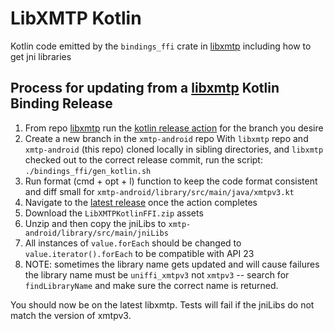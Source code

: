 # LibXMTP Kotlin

Kotlin code emitted by the `bindings_ffi` crate in [libxmtp](https://github.com/xmtp/libxmtp) including how to get jni libraries

## Process for updating from a [libxmtp](https://github.com/xmtp/libxmtp) Kotlin Binding Release

1. From repo [libxmtp](https://github.com/xmtp/libxmtp) run the [kotlin release action](https://github.com/xmtp/libxmtp/actions/workflows/release-kotlin-bindings.yml) for the branch you desire 
2. Create a new branch in the `xmtp-android` repo
   With `libxmtp` repo and `xmtp-android` (this repo) cloned locally in sibling directories, and `libxmtp` checked out to the correct release commit, run the script:
   `./bindings_ffi/gen_kotlin.sh`
3. Run format (cmd + opt + l) function to keep the code format consistent and diff small for `xmtp-android/library/src/main/java/xmtpv3.kt`
4. Navigate to the [latest release](https://github.com/xmtp/libxmtp/releases) once the action completes
5. Download the `LibXMTPKotlinFFI.zip` assets
6. Unzip and then copy the jniLibs to `xmtp-android/library/src/main/jniLibs`
7. All instances of `value.forEach` should be changed to `value.iterator().forEach` to be compatible with API 23
8. NOTE: sometimes the library name gets updated and will cause failures the library name must be `uniffi_xmtpv3` not `xmtpv3` -- search for `findLibraryName` and make sure the correct name is returned.

You should now be on the latest libxmtp. Tests will fail if the jniLibs do not match the version of xmtpv3.